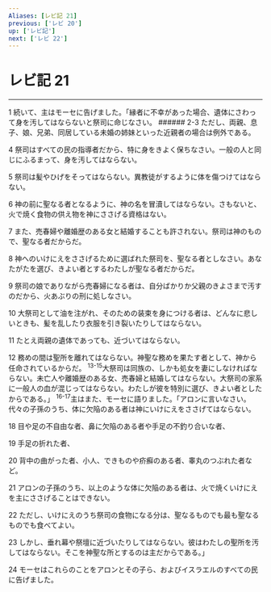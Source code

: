 ```yaml
---
Aliases: [レビ記 21]
previous: ['レビ 20']
up: ['レビ記']
next: ['レビ 22']
---
```

# レビ記 21

***




1 
続いて、主はモーセに告げました。「縁者に不幸があった場合、遺体にさわって身を汚してはならないと祭司に命じなさい。 ###### 2-3 ただし、両親、息子、娘、兄弟、同居している未婚の姉妹といった近親者の場合は例外である。 



4 
祭司はすべての民の指導者だから、特に身をきよく保ちなさい。一般の人と同じにふるまって、身を汚してはならない。 



5 
祭司は髪やひげをそってはならない。異教徒がするように体を傷つけてはならない。 



6 
神の前に聖なる者となるように、神の名を冒瀆してはならない。さもないと、火で焼く食物の供え物を神にささげる資格はない。 



7 
また、売春婦や離婚歴のある女と結婚することも許されない。祭司は神のもので、聖なる者だからだ。 



8 
神へのいけにえをささげるために選ばれた祭司を、聖なる者としなさい。あなたがたを選び、きよい者とするわたしが聖なる者だからだ。 



9 
祭司の娘でありながら売春婦になる者は、自分ばかりか父親のきよさまで汚すのだから、火あぶりの刑に処しなさい。 



10 
大祭司として油を注がれ、そのための装束を身につける者は、どんなに悲しいときも、髪を乱したり衣服を引き裂いたりしてはならない。 



11 
たとえ両親の遺体であっても、近づいてはならない。 



12 
務めの間は聖所を離れてはならない。神聖な務めを果たす者として、神から任命されているからだ。 <sup class="versenum">13-15</sup>大祭司は同族の、しかも処女を妻にしなければならない。未亡人や離婚歴のある女、売春婦と結婚してはならない。大祭司の家系に一般人の血が混じってはならない。わたしが彼を特別に選び、きよい者としたからである。」 <sup class="versenum">16-17</sup>主はまた、モーセに語りました。「アロンに言いなさい。代々の子孫のうち、体に欠陥のある者は神にいけにえをささげてはならない。 



18 
目や足の不自由な者、鼻に欠陥のある者や手足の不釣り合いな者、 



19 
手足の折れた者、 



20 
背中の曲がった者、小人、できものや疥癬のある者、睾丸のつぶれた者など。 



21 
アロンの子孫のうち、以上のような体に欠陥のある者は、火で焼くいけにえを主にささげることはできない。 



22 
ただし、いけにえのうち祭司の食物になる分は、聖なるものでも最も聖なるものでも食べてよい。 



23 
しかし、垂れ幕や祭壇に近づいたりしてはならない。彼はわたしの聖所を汚してはならない。そこを神聖な所とするのは主だからである。」 



24 
モーセはこれらのことをアロンとその子ら、およびイスラエルのすべての民に告げました。

